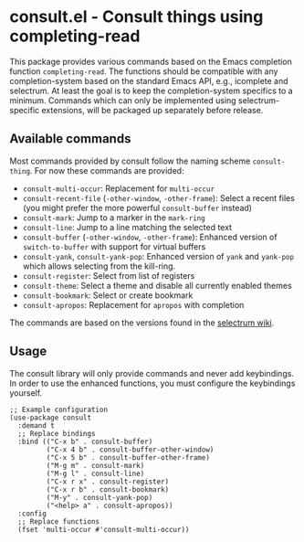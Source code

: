 # consult.el - Consult things using completing-read

This package provides various commands based on the Emacs completion function `completing-read`.
The functions should be compatible with any completion-system based on the standard Emacs API,
e.g., icomplete and selectrum. At least the goal is to keep the completion-system specifics to a minimum.
Commands which can only be implemented using selectrum-specific extensions, will be packaged up separately
before release.

## Available commands

Most commands provided by consult follow the naming scheme `consult-thing`.
For now these commands are provided:

* `consult-multi-occur`: Replacement for `multi-occur`
* `consult-recent-file` (`-other-window`, `-other-frame`): Select a recent files (you might prefer the more powerful `consult-buffer` instead)
* `consult-mark`: Jump to a marker in the `mark-ring`
* `consult-line`: Jump to a line matching the selected text
* `consult-buffer` (`-other-window`, `-other-frame`): Enhanced version of `switch-to-buffer` with support for virtual buffers
* `consult-yank`, `consult-yank-pop`: Enhanced version of `yank` and `yank-pop` which allows selecting from the kill-ring.
* `consult-register`: Select from list of registers
* `consult-theme`: Select a theme and disable all currently enabled themes
* `consult-bookmark`: Select or create bookmark
* `consult-apropos`: Replacement for `apropos` with completion

The commands are based on the versions found in the [selectrum wiki](https://github.com/raxod502/selectrum/wiki/Useful-Commands).

## Usage

The consult library will only provide commands and never add keybindings. In order to
use the enhanced functions, you must configure the keybindings yourself.

~~~ elisp
;; Example configuration
(use-package consult
  :demand t
  ;; Replace bindings
  :bind (("C-x b" . consult-buffer)
         ("C-x 4 b" . consult-buffer-other-window)
         ("C-x 5 b" . consult-buffer-other-frame)
         ("M-g m" . consult-mark)
         ("M-g l" . consult-line)
         ("C-x r x" . consult-register)
         ("C-x r b" . consult-bookmark)
         ("M-y" . consult-yank-pop)
         ("<help> a" . consult-apropos))
  :config
  ;; Replace functions
  (fset 'multi-occur #'consult-multi-occur))
~~~
